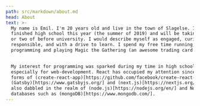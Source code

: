 ```yaml
---
path: src/markdown/about.md
head: About
text: >-
  My name is Emil. I'm 20 years old and live in the town of Slagelse. I've
  finished high school this year (the summer of 2019) and will be taking a year
  or two of before university. I would describe myself as engaged, curious,
  responsible, and with a drive to learn. I spend my free time running,
  programming and playing Magic the Gathering (an awesome trading card game).
  

  My interest for programming was sparked during my time in high school and
  especially for web-development. React has occupied my attention since in the
  forms of (create-react-app)[https://github.com/facebook/create-react-app],
  (Gatsby)[https://www.gatsbyjs.org/] and (next.js)[https://nextjs.org/]. I've
  also dabbled in the realm of (node.js)[https://nodejs.org/en/] and NoSQL
  databases such as (mongoDB)[https://www.mongodb.com/].
---
```


